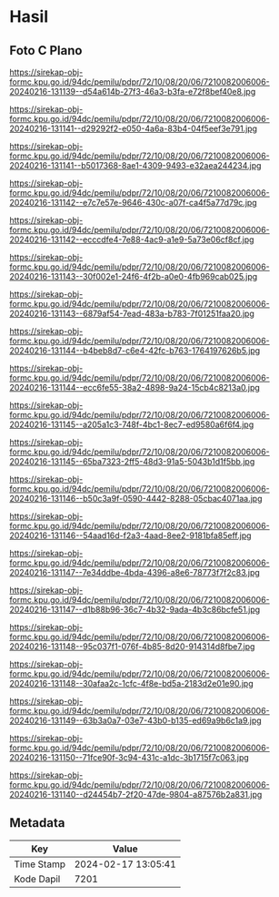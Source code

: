 # Hasil

## Foto C Plano

https://sirekap-obj-formc.kpu.go.id/94dc/pemilu/pdpr/72/10/08/20/06/7210082006006-20240216-131139--d54a614b-27f3-46a3-b3fa-e72f8bef40e8.jpg

https://sirekap-obj-formc.kpu.go.id/94dc/pemilu/pdpr/72/10/08/20/06/7210082006006-20240216-131141--d29292f2-e050-4a6a-83b4-04f5eef3e791.jpg

https://sirekap-obj-formc.kpu.go.id/94dc/pemilu/pdpr/72/10/08/20/06/7210082006006-20240216-131141--b5017368-8ae1-4309-9493-e32aea244234.jpg

https://sirekap-obj-formc.kpu.go.id/94dc/pemilu/pdpr/72/10/08/20/06/7210082006006-20240216-131142--e7c7e57e-9646-430c-a07f-ca4f5a77d79c.jpg

https://sirekap-obj-formc.kpu.go.id/94dc/pemilu/pdpr/72/10/08/20/06/7210082006006-20240216-131142--ecccdfe4-7e88-4ac9-a1e9-5a73e06cf8cf.jpg

https://sirekap-obj-formc.kpu.go.id/94dc/pemilu/pdpr/72/10/08/20/06/7210082006006-20240216-131143--30f002e1-24f6-4f2b-a0e0-4fb969cab025.jpg

https://sirekap-obj-formc.kpu.go.id/94dc/pemilu/pdpr/72/10/08/20/06/7210082006006-20240216-131143--6879af54-7ead-483a-b783-7f01251faa20.jpg

https://sirekap-obj-formc.kpu.go.id/94dc/pemilu/pdpr/72/10/08/20/06/7210082006006-20240216-131144--b4beb8d7-c6e4-42fc-b763-1764197626b5.jpg

https://sirekap-obj-formc.kpu.go.id/94dc/pemilu/pdpr/72/10/08/20/06/7210082006006-20240216-131144--ecc6fe55-38a2-4898-9a24-15cb4c8213a0.jpg

https://sirekap-obj-formc.kpu.go.id/94dc/pemilu/pdpr/72/10/08/20/06/7210082006006-20240216-131145--a205a1c3-748f-4bc1-8ec7-ed9580a6f6f4.jpg

https://sirekap-obj-formc.kpu.go.id/94dc/pemilu/pdpr/72/10/08/20/06/7210082006006-20240216-131145--65ba7323-2ff5-48d3-91a5-5043b1d1f5bb.jpg

https://sirekap-obj-formc.kpu.go.id/94dc/pemilu/pdpr/72/10/08/20/06/7210082006006-20240216-131146--b50c3a9f-0590-4442-8288-05cbac4071aa.jpg

https://sirekap-obj-formc.kpu.go.id/94dc/pemilu/pdpr/72/10/08/20/06/7210082006006-20240216-131146--54aad16d-f2a3-4aad-8ee2-9181bfa85eff.jpg

https://sirekap-obj-formc.kpu.go.id/94dc/pemilu/pdpr/72/10/08/20/06/7210082006006-20240216-131147--7e34ddbe-4bda-4396-a8e6-78773f7f2c83.jpg

https://sirekap-obj-formc.kpu.go.id/94dc/pemilu/pdpr/72/10/08/20/06/7210082006006-20240216-131147--d1b88b96-36c7-4b32-9ada-4b3c86bcfe51.jpg

https://sirekap-obj-formc.kpu.go.id/94dc/pemilu/pdpr/72/10/08/20/06/7210082006006-20240216-131148--95c037f1-076f-4b85-8d20-914314d8fbe7.jpg

https://sirekap-obj-formc.kpu.go.id/94dc/pemilu/pdpr/72/10/08/20/06/7210082006006-20240216-131148--30afaa2c-1cfc-4f8e-bd5a-2183d2e01e90.jpg

https://sirekap-obj-formc.kpu.go.id/94dc/pemilu/pdpr/72/10/08/20/06/7210082006006-20240216-131149--63b3a0a7-03e7-43b0-b135-ed69a9b6c1a9.jpg

https://sirekap-obj-formc.kpu.go.id/94dc/pemilu/pdpr/72/10/08/20/06/7210082006006-20240216-131150--71fce90f-3c94-431c-a1dc-3b1715f7c063.jpg

https://sirekap-obj-formc.kpu.go.id/94dc/pemilu/pdpr/72/10/08/20/06/7210082006006-20240216-131140--d24454b7-2f20-47de-9804-a87576b2a831.jpg


## Metadata

| Key        | Value               |
| ---------- | ------------------- |
| Time Stamp | 2024-02-17 13:05:41 |
| Kode Dapil | 7201                |



